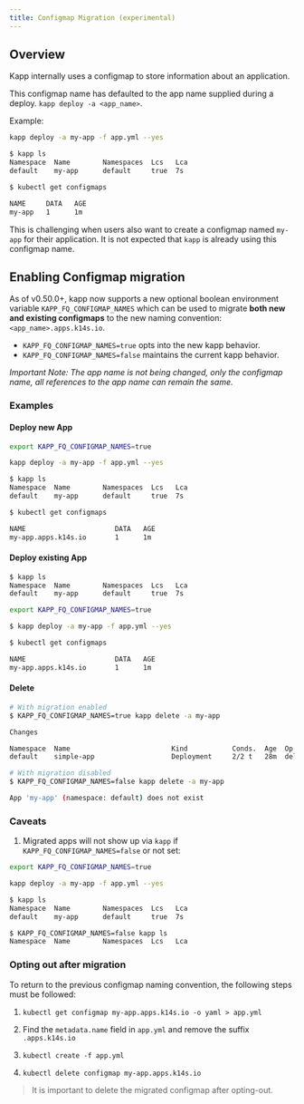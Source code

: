 ```yaml
---
title: Configmap Migration (experimental)
---
```


## Overview

Kapp internally uses a configmap to store information about an application.

This configmap name has defaulted to the app name supplied during a deploy. `kapp deploy -a <app_name>`.

Example:

```bash
kapp deploy -a my-app -f app.yml --yes

$ kapp ls
Namespace  Name        Namespaces  Lcs   Lca
default    my-app      default     true  7s

$ kubectl get configmaps

NAME     DATA   AGE
my-app   1      1m
```

This is challenging when users also want to create a configmap named `my-app` for their application. It is not expected that `kapp` is already using this configmap name.

## Enabling Configmap migration 

As of v0.50.0+, kapp now supports a new optional boolean environment variable `KAPP_FQ_CONFIGMAP_NAMES` which can be used to migrate **both new and existing configmaps** to the new naming convention: `<app_name>.apps.k14s.io`. 

- `KAPP_FQ_CONFIGMAP_NAMES=true` opts into the new kapp behavior.
- `KAPP_FQ_CONFIGMAP_NAMES=false` maintains the current kapp behavior.

*Important Note: The app name is not being changed, only the configmap name, all references to the app name can remain the same.*

### Examples

#### Deploy new App

```bash
export KAPP_FQ_CONFIGMAP_NAMES=true

kapp deploy -a my-app -f app.yml --yes

$ kapp ls
Namespace  Name        Namespaces  Lcs   Lca
default    my-app      default     true  7s

$ kubectl get configmaps

NAME                      DATA   AGE
my-app.apps.k14s.io       1      1m
```

#### Deploy existing App

```bash
$ kapp ls
Namespace  Name        Namespaces  Lcs   Lca
default    my-app      default     true  7s

export KAPP_FQ_CONFIGMAP_NAMES=true

$ kapp deploy -a my-app -f app.yml --yes

$ kubectl get configmaps

NAME                      DATA   AGE
my-app.apps.k14s.io       1      1m
```

#### Delete

```bash
# With migration enabled
$ KAPP_FQ_CONFIGMAP_NAMES=true kapp delete -a my-app

Changes

Namespace  Name                         Kind           Conds.  Age  Op      Op st.  Wait to  Rs  Ri
default    simple-app                   Deployment     2/2 t   28m  delete  -       delete   ok  -

# With migration disabled
$ KAPP_FQ_CONFIGMAP_NAMES=false kapp delete -a my-app

App 'my-app' (namespace: default) does not exist

```

### Caveats

1. Migrated apps will not show up via `kapp` if `KAPP_FQ_CONFIGMAP_NAMES=false` or not set:

```bash
export KAPP_FQ_CONFIGMAP_NAMES=true

kapp deploy -a my-app -f app.yml --yes

$ kapp ls
Namespace  Name        Namespaces  Lcs   Lca
default    my-app      default     true  7s

$ KAPP_FQ_CONFIGMAP_NAMES=false kapp ls
Namespace  Name        Namespaces  Lcs   Lca
```

### Opting out after migration

To return to the previous configmap naming convention, the following steps must be followed:

1. `kubectl get configmap my-app.apps.k14s.io -o yaml > app.yml`

1. Find the `metadata.name` field in `app.yml` and remove the suffix `.apps.k14s.io`

1. `kubectl create -f app.yml`

1. `kubectl delete configmap my-app.apps.k14s.io`

> It is important to delete the migrated configmap after opting-out.   
